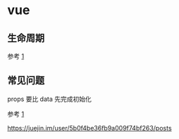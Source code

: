 # vue

## 生命周期
参考 [1](https://juejin.im/post/5afd7eb16fb9a07ac5605bb3)

## 常见问题

props 要比 data 先完成初始化

参考 [1](https://juejin.im/post/5be01d0ce51d450700084925)

https://juejin.im/user/5b0f4be36fb9a009f74bf263/posts